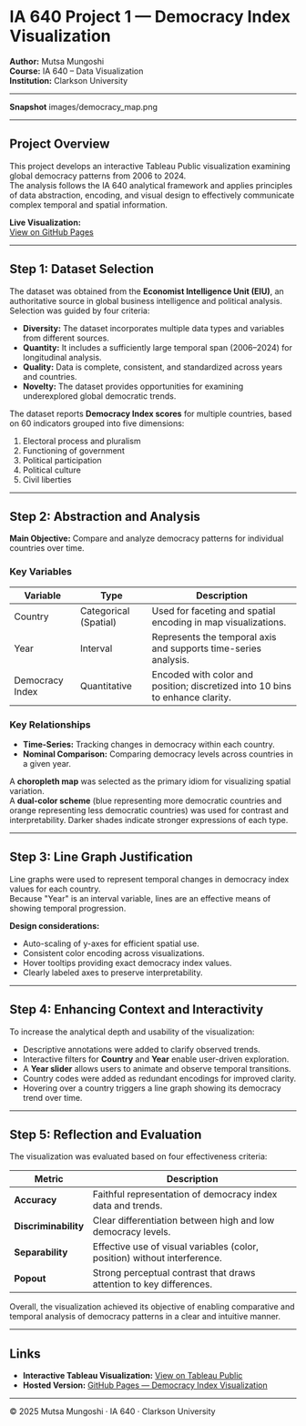 # IA 640 Project 1 — Democracy Index Visualization  
**Author:** Mutsa Mungoshi  
**Course:** IA 640 – Data Visualization  
**Institution:** Clarkson University  

---

**Snapshot**
images/democracy_map.png

---
## Project Overview
This project develops an interactive Tableau Public visualization examining global democracy patterns from 2006 to 2024.  
The analysis follows the IA 640 analytical framework and applies principles of data abstraction, encoding, and visual design to effectively communicate complex temporal and spatial information.

**Live Visualization:**  
[View on GitHub Pages](https://thooms-coder.github.io/Democracy_Index/)

---

## Step 1: Dataset Selection
The dataset was obtained from the **Economist Intelligence Unit (EIU)**, an authoritative source in global business intelligence and political analysis.  
Selection was guided by four criteria:

- **Diversity:** The dataset incorporates multiple data types and variables from different sources.  
- **Quantity:** It includes a sufficiently large temporal span (2006–2024) for longitudinal analysis.  
- **Quality:** Data is complete, consistent, and standardized across years and countries.  
- **Novelty:** The dataset provides opportunities for examining underexplored global democratic trends.

The dataset reports **Democracy Index scores** for multiple countries, based on 60 indicators grouped into five dimensions:
1. Electoral process and pluralism  
2. Functioning of government  
3. Political participation  
4. Political culture  
5. Civil liberties  

---

## Step 2: Abstraction and Analysis
**Main Objective:** Compare and analyze democracy patterns for individual countries over time.

### Key Variables
| Variable | Type | Description |
|-----------|------|-------------|
| Country | Categorical (Spatial) | Used for faceting and spatial encoding in map visualizations. |
| Year | Interval | Represents the temporal axis and supports time-series analysis. |
| Democracy Index | Quantitative | Encoded with color and position; discretized into 10 bins to enhance clarity. |

### Key Relationships
- **Time-Series:** Tracking changes in democracy within each country.  
- **Nominal Comparison:** Comparing democracy levels across countries in a given year.

A **choropleth map** was selected as the primary idiom for visualizing spatial variation.  
A **dual-color scheme** (blue representing more democratic countries and orange representing less democratic countries) was used for contrast and interpretability. Darker shades indicate stronger expressions of each type.

---

## Step 3: Line Graph Justification
Line graphs were used to represent temporal changes in democracy index values for each country.  
Because "Year" is an interval variable, lines are an effective means of showing temporal progression.

**Design considerations:**
- Auto-scaling of y-axes for efficient spatial use.  
- Consistent color encoding across visualizations.  
- Hover tooltips providing exact democracy index values.  
- Clearly labeled axes to preserve interpretability.

---

## Step 4: Enhancing Context and Interactivity
To increase the analytical depth and usability of the visualization:
- Descriptive annotations were added to clarify observed trends.  
- Interactive filters for **Country** and **Year** enable user-driven exploration.  
- A **Year slider** allows users to animate and observe temporal transitions.  
- Country codes were added as redundant encodings for improved clarity.  
- Hovering over a country triggers a line graph showing its democracy trend over time.

---

## Step 5: Reflection and Evaluation
The visualization was evaluated based on four effectiveness criteria:

| Metric | Description |
|---------|--------------|
| **Accuracy** | Faithful representation of democracy index data and trends. |
| **Discriminability** | Clear differentiation between high and low democracy levels. |
| **Separability** | Effective use of visual variables (color, position) without interference. |
| **Popout** | Strong perceptual contrast that draws attention to key differences. |

Overall, the visualization achieved its objective of enabling comparative and temporal analysis of democracy patterns in a clear and intuitive manner.

---

## Links
- **Interactive Tableau Visualization:** [View on Tableau Public](https://public.tableau.com/views/Project1_17446726355310/Sheet1)  
- **Hosted Version:** [GitHub Pages — Democracy Index Visualization](https://thooms-coder.github.io/Democracy_Index/)  

---

© 2025 Mutsa Mungoshi · IA 640 · Clarkson University


